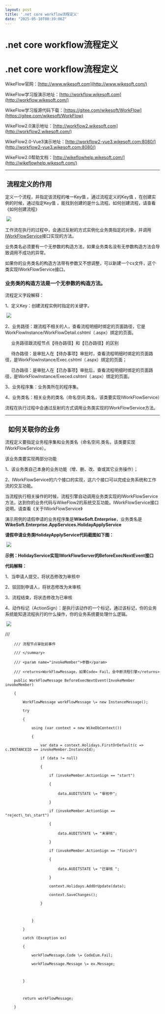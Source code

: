 ```yaml
---
layout: post
title: '.net core workflow流程定义'
date: "2025-05-10T00:39:06Z"
---
```

.net core workflow流程定义
======================

.net core workflow流程定义
======================

WikeFlow官网：[http://www.wikesoft.com](http://www.wikesoft.com/)

WikeFlow学习版演示地址：[http://workflow.wikesoft.com](http://workflow.wikesoft.com/)

WikeFlow学习版源代码下载：[https://gitee.com/wikesoft/WorkFlow](https://gitee.com/wikesoft/WorkFlow)

WikeFlow2.0演示地址：[http://workflow2.wikesoft.com](http://workflow2.wikesoft.com/)

WikeFlow2.0-Vue3演示地址：[http://workflow2-vue3.wikesoft.com:8080/](http://workflow2-vue3.wikesoft.com:8080/)

WikeFlow2.0帮助文档：[http://wikeflowhelp.wikesoft.com/](http://wikeflowhelp.wikesoft.com/)

* * *

 流程定义的作用
--------

定义一个流程，并指定该流程的唯一Key值 。通过流程定义的Key值 ，在创建实例的时候，通过指定Key值 ，能找到创建的是什么流程。如何创建流程，请查看《如何创建流程》

 ![](https://img2024.cnblogs.com/blog/1132363/202505/1132363-20250509153757857-1421538094.png)

工作流在执行的过程中，会通过反射的方式实例化业务类指定的对象，并调用[IWorkFlowService](http://wikeflowhelp.wikesoft.com/Home/Index/9)接口实现的方法。

业务类名必须要有一个无参数的构造方法，如果业务类名没有无参数构造方法会导致调用不成功的异常。

如果你的业务类名的构造方法带有参数又不想调整，可以新建一个cs文件，这个类实现IWorkFlowService接口。

### 业务类的构造方法是一个无参数的构造方法。

流程定义字段解释：

1、定义Key：创建流程实例时指定的关键字。

 ![](https://img2024.cnblogs.com/blog/1132363/202505/1132363-20250509153826886-527413590.png)

2、业务路径：跟流程不相关的人，查看流程明细时绑定的页面路径，它是WorkFlowInstance/WorkFlowDetail.cshtml（.aspx）绑定的页面。

     业务路径跟流程节点【待办路径】和【已办路径】的区别

     待办路径：是审批人在【待办事项】审批时，查看流程明细时绑定的页面路径，是WorkFlowInstance/Exec.cshtml（.aspx）绑定的页面；

     已办路径：是审批人在【已办事项】审批后，查看流程明细时绑定的页面路径，是WorkFlowInstance/Execed.cshtml（.aspx）绑定的页面。

3、业务程序集：业务类所在的程序集。

4、业务类名：相关业务的类名（命名空间.类名，该类要实现IWorkFlowService）

流程在执行过程中会通过反射的方式调用业务类实现的IWorkFlowService方法。

* * *

  如何关联你的业务
----------

流程定义要指定业务程序集和业务类名（命名空间.类名，该类要实现IWorkFlowService）。

该业务类要实现两部分功能

1、该业务类自己本身的业务功能（增、删、改、查或其它业务操作）；

2、IWorkFlowService的六个接口的实现，这六个接口可以完成业务系统和工作流的交互功能。

当流程执行相关操作的时候，流程引擎自动调用业务类实现的IWorkFlowService方法，达到你的业务代码与WikeFlow2的系统交互功能。IWorkFlowService接口说明，请查看《关于IWorkFlowService》

演示用例的请假申请的业务程序集是**WikeSoft.Enterprise**，业务类名是**WikeSoft.Enterprise.AppServices.HolidayApplyService**

**请假申请业务类HolidayApplyService代码截图如下图：**

 ![](https://img2024.cnblogs.com/blog/1132363/202505/1132363-20250509153850287-1951015812.png)

**示例：HolidayService实现IWorkFlowServer的BeforeExecNextEvent接口**

**代码解释：**

1、当申请人提交，将状态修改为审核中

2、驳回到申请人，将状态修改为未审核

3、流程结束，将状态修改为已审核

4、动作标记（ActionSign）：是执行该动作的一个标记，通过该标记，你的业务系统能知道流程执行的什么操作，你的业务系统要处理什么逻辑。

 ![](https://img2024.cnblogs.com/blog/1132363/202505/1132363-20250509153910687-191309400.png)

  /// <summary>

        /// 流程节点审批前事件

        /// </summary>

        /// <param name="invokeMember">参数</param>

        /// <returns>WorkFlowMessage，如果Code= Fail，会中断流程引擎</returns>

        public WorkFlowMessage BeforeExecNextEvent(InvokeMember invokeMember)

        {

            WorkFlowMessage workFlowMessage \= new InstanceMessage();

            try

            {

                using (var context = new WikeDbContext())

                {

                    var data = context.Holidays.FirstOrDefault(c => c.INSTANCEID == invokeMember.InstanceId);

                    if (data != null)

                    {

                        if (invokeMember.ActionSign == "start")

                        {

                            data.AUDITSTATE \= "审核中";

                        }

                        if (invokeMember.ActionSign == "reject\_to\_start")

                        {

                            data.AUDITSTATE \= "未审核";

                        }

                        if (invokeMember.ActionSign == "finish")

                        {

                            data.AUDITSTATE \= "已审核 ";

                        }

                        context.Holidays.AddOrUpdate(data);

                        context.SaveChanges();

                    }

 

                }

            }

            catch (Exception ex)

            {

                workFlowMessage.Code \= CodeEum.Fail;

                workFlowMessage.Message \= ex.Message;

 

            }

 

            return workFlowMessage;

        }